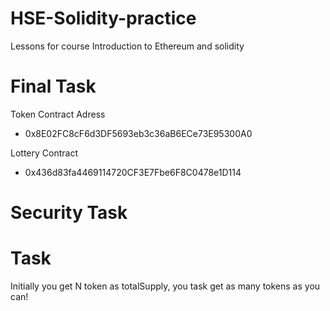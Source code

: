 # HSE-Solidity-practice
Lessons for course Introduction to Ethereum and solidity

# Final Task 

Token Contract Adress 
 - 0x8E02FC8cF6d3DF5693eb3c36aB6ECe73E95300A0


Lottery Contract
- 0x436d83fa4469114720CF3E7Fbe6F8C0478e1D114

# Security Task

# Task 
Initially you get N token as totalSupply, you task get as many tokens as you can! 






